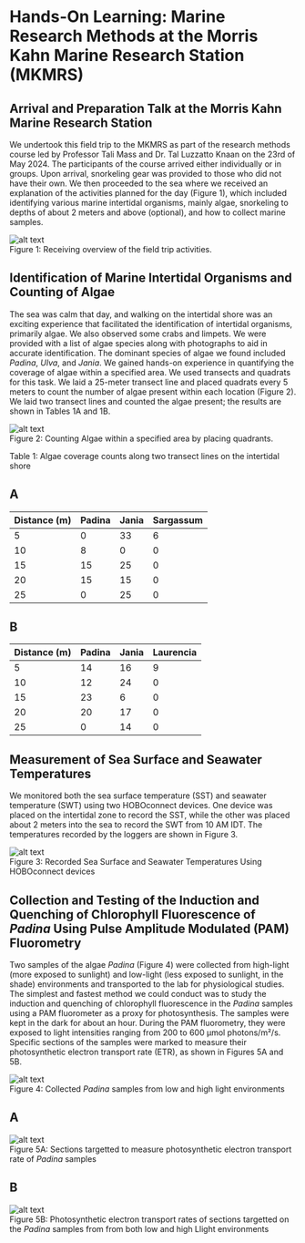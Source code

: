 # **Hands-On Learning: Marine Research Methods at the Morris Kahn Marine Research Station (MKMRS)**

## **Arrival and Preparation Talk at the Morris Kahn Marine Research Station**

We undertook this field trip to the MKMRS as part of the research methods course led by Professor Tali Mass and Dr. Tal Luzzatto Knaan on the 23rd of May 2024. The participants of the course arrived either individually or in groups. Upon arrival, snorkeling gear was provided to those who did not have their own. We then proceeded to the sea where we received an explanation of the activities planned for the day (Figure 1), which included identifying various marine intertidal organisms, mainly algae, snorkeling to depths of about 2 meters and above (optional), and how to collect marine samples.

![alt text](<Arrival and briefing about the trip.JPG>)  
Figure 1: Receiving overview of the field trip activities.

 ## **Identification of Marine Intertidal Organisms and Counting of Algae**

 The sea was calm that day, and walking on the intertidal shore was an exciting experience that facilitated the identification of intertidal organisms, primarily algae. We also observed some crabs and limpets. We were provided with a list of algae species along with photographs to aid in accurate identification. The dominant species of algae we found included *Padina*, *Ulva*, and *Jania*.
We gained hands-on experience in quantifying the coverage of algae within a specified area. We used transects and quadrats for this task. We laid a 25-meter transect line and placed quadrats every 5 meters to count the number of algae present within each location (Figure 2). We laid two transect lines and counted the algae present; the results are shown in Tables 1A and 1B.

![alt text](Quadrant.JPG)  
Figure 2: Counting Algae within a specified area by placing quadrants.
 
 
Table 1: Algae coverage counts along two transect lines on the intertidal shore
## **A**
| Distance (m) | Padina | Jania | Sargassum |
| ------------ | ------ | ----- | --------- |
| 5            | 0      | 33    | 6         |
| 10           | 8      | 0     | 0         |
| 15           | 15     | 25    | 0         |
| 20           | 15     | 15    | 0         |
| 25           | 0      | 25    | 0         |


## **B**
| Distance (m) | Padina | Jania | Laurencia |
| ------------ | ------ | ----- | --------- |
| 5            | 14     | 16    | 9         |
| 10           | 12     | 24    | 0         |
| 15           | 23     | 6     | 0         |
| 20           | 20     | 17    | 0         |
| 25           | 0      | 14    | 0         |




## **Measurement of Sea Surface and Seawater Temperatures**

We monitored both the sea surface temperature (SST) and seawater temperature (SWT) using two HOBOconnect devices. One device was placed on the intertidal zone to record the SST, while the other was placed about 2 meters into the sea to record the SWT from 10 AM IDT. The temperatures recorded by the loggers are shown in Figure 3.

![alt text](<Temperature at the site.png>)         
Figure 3: Recorded Sea Surface and Seawater Temperatures Using HOBOconnect devices

## **Collection and Testing of the Induction and Quenching of Chlorophyll Fluorescence of *Padina* Using Pulse Amplitude Modulated (PAM) Fluorometry**

Two samples of the algae *Padina* (Figure 4) were collected from high-light (more exposed to sunlight) and low-light (less exposed to sunlight, in the shade) environments and transported to the lab for physiological studies. The simplest and fastest method we could conduct was to study the induction and quenching of chlorophyll fluorescence in the *Padina* samples using a PAM fluorometer as a proxy for photosynthesis.
The samples were kept in the dark for about an hour. During the PAM fluorometry, they were exposed to light intensities ranging from 200 to 600 µmol photons/m²/s. Specific sections of the samples were marked to measure their photosynthetic electron transport rate (ETR), as shown in Figures 5A and 5B.

![alt text](<Padina samples from two different light intensities laocations.jpg>)  
Figure 4: Collected *Padina* samples from low and high light environments

## **A**
![alt text](<Focused section_ETR.png>)  
 Figure 5A: Sections targetted to measure photosynthetic electron transport rate of *Padina* samples 

## **B**
![alt text](<Electron transport rates.png>)  
Figure 5B: Photosynthetic electron transport rates of sections targetted on the *Padina* samples from from both low and high Llight environments